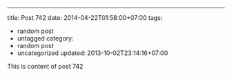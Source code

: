---
title: Post 742
date: 2014-04-22T01:58:00+07:00
tags:
  - random post
  - untagged
category:
  - random post
  - uncategorized
updated: 2013-10-02T23:14:16+07:00

This is content of post 742